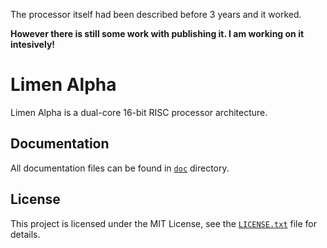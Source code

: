 The processor itself had been described before 3 years and it worked.

**However there is still some work with publishing it. I am working on it intesively!**

# Limen Alpha

Limen Alpha is a dual-core 16-bit RISC processor architecture.

## Documentation

All documentation files can be found in [`doc`](doc) directory.

## License

This project is licensed under the MIT License, see the [`LICENSE.txt`](LICENSE.txt) file for details.
